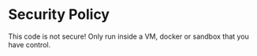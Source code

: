 # Security Policy
This code is not secure! Only run inside a VM, docker or sandbox that you have control.
